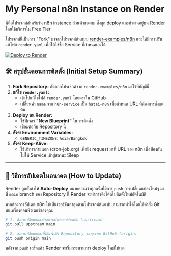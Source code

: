 # My Personal n8n Instance on Render

นี่คือโปรเจกต์สำหรับรัน n8n instance ส่วนตัวของผม ซึ่งถูก deploy และทำงานอยู่บน [Render](https://render.com/) โดยใช้บริการใน Free Tier

โปรเจกต์นี้เป็นการ "Fork" มาจากโปรเจกต์ต้นแบบ [render-examples/n8n](https://github.com/render-examples/n8n) และได้มีการปรับแก้ไฟล์ `render.yaml` เพื่อให้ใช้ชื่อ Service ที่กำหนดเองได้

[![Deploy to Render](https://render.com/images/deploy-to-render-button.svg)](https://render.com/deploy?repo=https://github.com/b9b4ymiN/n8n)


## 🛠️ สรุปขั้นตอนการติดตั้ง (Initial Setup Summary)

1.  **Fork Repository:** คัดลอกโปรเจกต์จาก `render-examples/n8n` มาไว้ที่บัญชีนี้
2.  **แก้ไข `render.yaml`:**
    - เข้าไปแก้ไขไฟล์ `render.yaml` โดยตรงใน GitHub
    - เปลี่ยนค่า `name` จาก `n8n-service` เป็น `hatai-n8n` เพื่อกำหนด URL ที่ต้องการตั้งแต่ต้น
3.  **Deploy บน Render:**
    - ใช้ฟีเจอร์ **"New Blueprint"** ในการติดตั้ง
    - เชื่อมต่อกับ Repository นี้
4.  **ตั้งค่า Environment Variables:**
    - `GENERIC_TIMEZONE`: `Asia/Bangkok`
5.  **ตั้งค่า Keep-Alive:**
    - ใช้บริการภายนอก (cron-job.org) เพื่อยิง request มาที่ URL ของ n8n เพื่อป้องกันไม่ให้ Service เข้าสู่สถานะ Sleep

---

## 🔄 วิธีการอัปเดตในอนาคต (How to Update)

Render ถูกตั้งค่าให้ **Auto-Deploy** หมายความว่าทุกครั้งที่มีการ `push` การเปลี่ยนแปลงใหม่ๆ มาที่ `main` branch ของ Repository นี้ Render จะทำการดึงโค้ดไปติดตั้งใหม่อัตโนมัติ

หากต้องการอัปเดต n8n ให้เป็นเวอร์ชันล่าสุดตามโปรเจกต์ต้นฉบับ สามารถทำได้โดยใช้คำสั่ง Git บนเครื่องคอมพิวเตอร์ของคุณ:

```bash
# 1. ดึงการเปลี่ยนแปลงล่าสุดจากโปรเจกต์ต้นฉบับ (upstream)
git pull upstream main

# 2. ส่งการเปลี่ยนแปลงที่ได้มาไปยัง Repository ของคุณบน GitHub (origin)
git push origin main
```

หลังจาก `push` เสร็จแล้ว Render จะเริ่มกระบวนการ deploy ใหม่ให้เอง

 
